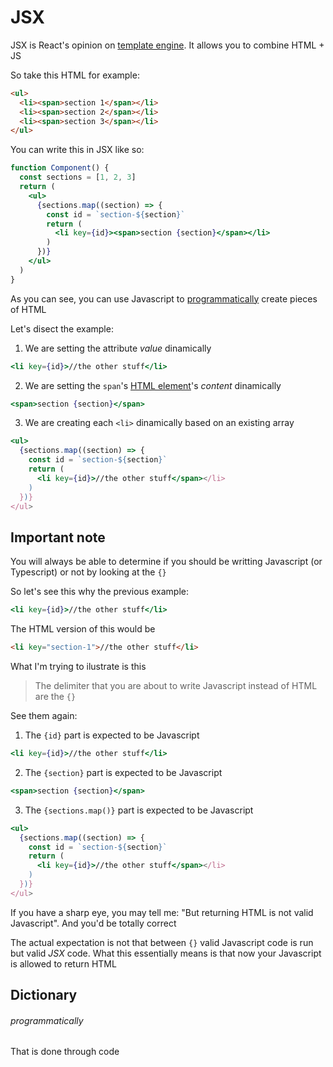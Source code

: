 # JSX

JSX is React's opinion on [template engine](https://www.fullstackpython.com/template-engines.html). It allows you to combine HTML + JS

So take this HTML for example:

```html
<ul>
  <li><span>section 1</span></li>
  <li><span>section 2</span></li>
  <li><span>section 3</span></li>
</ul>
```

You can write this in JSX like so:

```jsx
function Component() {
  const sections = [1, 2, 3]
  return (
    <ul>
      {sections.map((section) => {
        const id = `section-${section}`
        return (
          <li key={id}><span>section {section}</span></li>
        )
      })}
    </ul>
  )
}
```

As you can see, you can use Javascript to [programmatically](#programmatically) create pieces of HTML

Let's disect the example:

1. We are setting the attribute _value_ dinamically

```jsx
<li key={id}>//the other stuff</li>
```

2. We are setting the `span`'s [HTML element](https://developer.mozilla.org/en-US/docs/Web/HTML/Reference/Elements)'s _content_ dinamically

```jsx
<span>section {section}</span>
```

3. We are creating each `<li>` dinamically based on an existing array

```jsx
<ul>
  {sections.map((section) => {
    const id = `section-${section}`
    return (
      <li key={id}>//the other stuff</span></li>
    )
  })}
</ul>
```

## Important note

You will always be able to determine if you should be writting Javascript (or Typescript) or not by looking at the `{}`

So let's see this why the previous example:

```jsx
<li key={id}>//the other stuff</li>
```

The HTML version of this would be 

```html
<li key="section-1">//the other stuff</li>
```

What I'm trying to ilustrate is this

> The delimiter that you are about to write Javascript instead of HTML are the `{}`

See them again:

1. The `{id}` part is expected to be Javascript

```jsx
<li key={id}>//the other stuff</li>
```

2. The `{section}` part is expected to be Javascript

```jsx
<span>section {section}</span> 
```

3. The `{sections.map()}` part is expected to be Javascript

```jsx
<ul>
  {sections.map((section) => {
    const id = `section-${section}`
    return (
      <li key={id}>//the other stuff</span></li>
    )
  })}
</ul>
```

If you have a sharp eye, you may tell me: "But returning HTML is not valid Javascript". And you'd be totally correct

The actual expectation is not that between `{}` valid Javascript code is run but valid _JSX_ code. What this essentially means is that now your Javascript is allowed to return HTML

## Dictionary

###### programmatically

That is done through code
